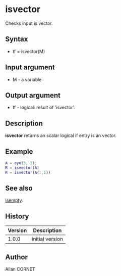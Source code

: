

# isvector

Checks input is vector.

## Syntax

- tf = isvector(M)

## Input argument

 - M - a variable

## Output argument

 - tf - logical: result of 'isvector'.

## Description


  <p><b>isvector</b> returns an scalar logical if entry is an vector.</p>


## Example

```matlab
A = eye(3, 3);
R = isvector(A)
R = isvector(A(:,1))
```

## See also

[isempty](isempty.html).
## History

|Version|Description|
|------|------|
|1.0.0|initial version|


## Author

Allan CORNET



